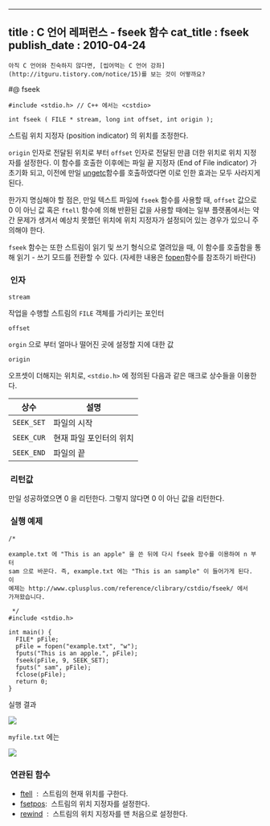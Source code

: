 ----------------
title : C 언어 레퍼런스 - fseek 함수
cat_title :  fseek
publish_date : 2010-04-24
--------------



```warning
아직 C 언어와 친숙하지 않다면, [씹어먹는 C 언어 강좌](http://itguru.tistory.com/notice/15)를 보는 것이 어떻까요?

```

#@ fseek

```info
#include <stdio.h> // C++ 에서는 <cstdio>

int fseek ( FILE * stream, long int offset, int origin );

```

스트림 위치 지정자 (position indicator) 의 위치를 조정한다.

`origin` 인자로 전달된 위치로 부터 `offset` 인자로 전달된 만큼 더한 위치로 위치 지정자를 설정한다.
이 함수를 호출한 이후에는 파일 끝 지정자 (End of File indicator) 가 초기화 되고, 이전에 만일 [ungetc](http://itguru.tistory.com/49)함수를 호출하였다면 이로 인한 효과는 모두 사라지게 된다.

한가지 명심해야 할 점은, 만일 텍스트 파일에 `fseek` 함수를 사용할 때, `offset` 값으로 0 이 아닌 값 혹은 `ftell` 함수에 의해 반환된 값을 사용할 때에는 일부 플랫폼에서는 약간 문제가 생겨서 예상치 못했던 위치에 위치 지정자가 설정되어 있는 경우가 있으니 주의해야 한다.

`fseek` 함수는 또한 스트림이 읽기 및 쓰기 형식으로 열려있을 때, 이 함수를 호출함을 통해 읽기 - 쓰기 모드를 전환할 수 있다. (자세한 내용은 [fopen](http://itguru.tistory.com/58)함수를 참조하기 바란다)



###  인자




`stream`

작업을 수행할 스트림의 `FILE` 객체를 가리키는 포인터

`offset`

`orgin` 으로 부터 얼마나 떨어진 곳에 설정할 지에 대한 값

`origin`

오프셋이 더해지는 위치로, `<stdio.h>` 에 정의된 다음과 같은 매크로 상수들을 이용한다.

|상수|설명|
|----|---|
|`SEEK_SET`|파일의 시작|
|`SEEK_CUR`|현재 파일 포인터의 위치|
|`SEEK_END`|파일의 끝|


###  리턴값




만일 성공하였으면 0 을 리턴한다. 그렇지 않다면 0 이 아닌 값을 리턴한다.



###  실행 예제




```cpp-formatted
/*

example.txt 에 "This is an apple" 을 쓴 뒤에 다시 fseek 함수를 이용하여 n 부터
sam 으로 바꾼다. 즉, example.txt 에는 "This is an sample" 이 들어가게 된다. 이
예제는 http://www.cplusplus.com/reference/clibrary/cstdio/fseek/ 에서
가져왔습니다.

 */
#include <stdio.h>

int main() {
  FILE* pFile;
  pFile = fopen("example.txt", "w");
  fputs("This is an apple.", pFile);
  fseek(pFile, 9, SEEK_SET);
  fputs(" sam", pFile);
  fclose(pFile);
  return 0;
}
```


실행 결과


![](http://img1.daumcdn.net/thumb/R1920x0/?fname=http%3A%2F%2Fcfile25.uf.tistory.com%2Fimage%2F1470C5114BD23C5D569FE8)

`myfile.txt` 에는


![](http://img1.daumcdn.net/thumb/R1920x0/?fname=http%3A%2F%2Fcfile7.uf.tistory.com%2Fimage%2F1470A1114BD23C5D437B49)





###  연관된 함수

*  [ftell](http://itguru.tistory.com/74)  :  스트림의 현재 위치를 구한다.
*  [fsetpos](http://itguru.tistory.com/73):  스트림의 위치 지정자를 설정한다.
*  [rewind](http://itguru.tistory.com/75)  :  스트림의 위치 지정자를 맨 처음으로 설정한다.